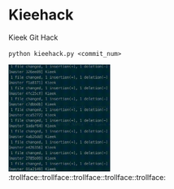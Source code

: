 # Kieehack
Kieek Git Hack

`python kieehack.py <commit_num>`

<img src="commit.gif" width="200"/><br>
:trollface::trollface::trollface::trollface::trollface:
